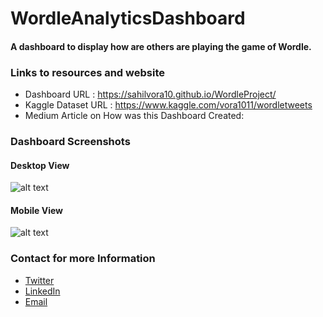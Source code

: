 # WordleAnalyticsDashboard
#### A dashboard to display how are others are  playing the game of Wordle. 
 ### Links to resources and website
- Dashboard URL : https://sahilvora10.github.io/WordleProject/
- Kaggle Dataset URL : https://www.kaggle.com/vora1011/wordletweets
- Medium Article on How was this Dashboard Created:

### Dashboard Screenshots

#### Desktop View
![alt text](images/DesktopView.gif)

#### Mobile View
![alt text](images/MobileView.gif)

### Contact for more Information
- [Twitter](https://twitter.com/sahilvora1011)
- [LinkedIn](https://www.linkedin.com/in/sahil-vora/)
- [Email](mailto:sahilvora0409@gmail.com)

